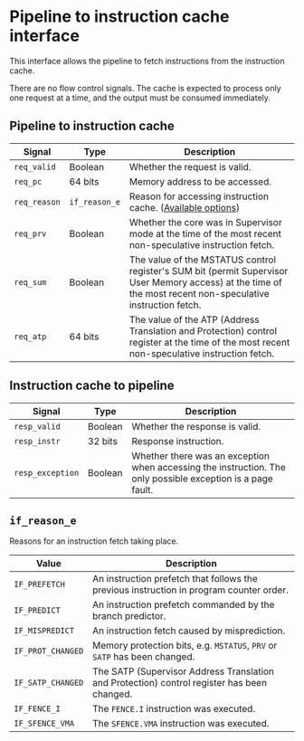 # Pipeline to instruction cache interface

This interface allows the pipeline to fetch instructions from the instruction cache.

There are no flow control signals. The cache is expected to process only one request at a time, and the output must be consumed immediately.

## Pipeline to instruction cache

| Signal | Type | Description |
| --- | --- | --- |
| `req_valid` | Boolean | Whether the request is valid. |
| `req_pc` | 64 bits | Memory address to be accessed. |
| `req_reason` | `if_reason_e` | Reason for accessing instruction cache. ([Available options](#if_reason_e)) |
| `req_prv` | Boolean | Whether the core was in Supervisor mode at the time of the most recent non-speculative instruction fetch. |
| `req_sum` | Boolean | The value of the MSTATUS control register's SUM bit (permit Supervisor User Memory access) at the time of the most recent non-speculative instruction fetch. |
| `req_atp` | 64 bits | The value of the ATP (Address Translation and Protection) control register at the time of the most recent non-speculative instruction fetch. |

## Instruction cache to pipeline

| Signal | Type | Description |
| --- | --- | --- |
| `resp_valid` | Boolean | Whether the response is valid. |
| `resp_instr` | 32 bits | Response instruction. |
| `resp_exception` | Boolean | Whether there was an exception when accessing the instruction. The only possible exception is a page fault. |

## `if_reason_e`
Reasons for an instruction fetch taking place.

| Value | Description |
| --- | --- |
| `IF_PREFETCH` | An instruction prefetch that follows the previous instruction in program counter order. |
| `IF_PREDICT` | An instruction prefetch commanded by the branch predictor. |
| `IF_MISPREDICT` | An instruction fetch caused by misprediction. |
| `IF_PROT_CHANGED` | Memory protection bits, e.g. `MSTATUS`, `PRV` or `SATP` has been changed. |
| `IF_SATP_CHANGED` | The SATP (Supervisor Address Translation and Protection) control register has been changed. |
| `IF_FENCE_I` | The `FENCE.I` instruction was executed. |
| `IF_SFENCE_VMA` | The `SFENCE.VMA` instruction was executed. |
